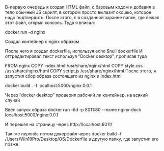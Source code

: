 В-первую очередь я создал HTML файл, с базовым кодом и добавил в тело обычный JS скрипт, в котором просто вылазит окошко, которое надо подтвердить.
После этого, я в созданной заранее папке, где лежал этот файл, открыл консоль.
Туда я вписал: 

docker run -d nginx 

Создал контейнер с nginx образом

После чего я создал dockerfile, используя 
echo $null dockerfile
И
оттредактировал текст используя "Docker desktop", прописав туда 

FROM nginx
COPY index.html /usr/share/nginx/html
COPY style.css /usr/share/nginx/html
COPY script.js /usr/share/nginx/html
После этого, я запустил сбор образа состоящего из nginx и index.html 

docker build . -t localhost:5000/nginx:0.0.1

Через "docker desktop" проверил рабочий ли контейнер, на всякий случай

Ввёл запуск образа docker run -itd -p 8011:80 --name nginx-dock localhost:5000/nginx:0.0.1

И перёшёл на страницу через http://localhost:8011/

Так-же перенёс потом докерфайл через 
docker build -f /Users/Win10Pro/Desktop/OS/Dockerfile 
в другую папку, где запустил его позже.  
